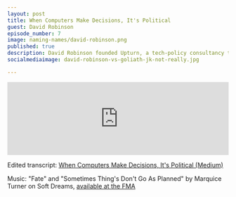 ```yaml
---
layout: post
title: When Computers Make Decisions, It's Political
guest: David Robinson
episode_number: 7
image: naming-names/david-robinson.png
published: true
description: David Robinson founded Upturn, a tech-policy consultancy that focuses on civil rights and social justice. In this episode he talks about getting Google to ban predatory payday loan advertisements and how he came to focus on public interest work at the intersection of law and technology.
socialmediaimage: david-robinson-vs-goliath-jk-not-really.jpg

---
```


<iframe width="100%" height="166" scrolling="no" frameborder="no" src="https://w.soundcloud.com/player/?url=https%3A//api.soundcloud.com/tracks/275779702&amp;color=ff5500&amp;auto_play=false&amp;hide_related=false&amp;show_comments=true&amp;show_user=true&amp;show_reposts=false"></iframe>

Edited transcript: [When Computers Make Decisions, It's Political (Medium)](https://medium.com/@drewwilson/when-computers-make-decisions-its-political-eb5062be704d)

Music: "Fate" and "Sometimes Thing's Don't Go As Planned" by Marquice Turner on Soft Dreams, [available at the FMA](https://freemusicarchive.org/music/Marquice…r/Soft_Dreams/)
